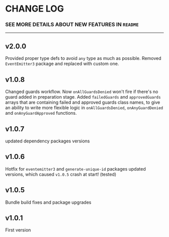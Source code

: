 # **CHANGE LOG**

### **SEE MORE DETAILS ABOUT NEW FEATURES IN `README`**

---
## v2.0.0
Provided proper type defs to avoid `any` type as much as possible.
Removed `EventEmitter3` package and replaced with custom one.
## v1.0.8
Changed guards workflow. Now `onAllGuardsDenied` won't fire if there's no guard added in preparation stage.
Added `failedGuards` and `approvedGuards` arrays that are containing failed and approved guards class names, to give an ability to write more flexible logic in `onAllGuardsDenied`, `onAnyGuardDenied` and `onAnyGuardApproved` functions.
## v1.0.7
updated dependency packages versions
## v1.0.6
Hotfix for `eventemitter3` and `generate-unique-id` packages updated versions, which caused `v1.0.5` crash at start! (tested) 
## v1.0.5
Bundle build fixes and package upgrades
## v1.0.1
First version